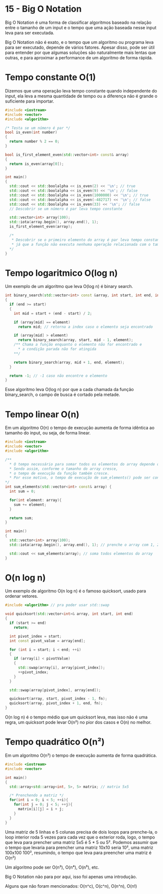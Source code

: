 # 15 - Big O Notation

Big O Notation é uma forma de classificar algoritmos baseado na relação entre o tamanho de um input e o tempo que uma ação baseada nesse input leva para ser executada.

Big O Notation não é exato, e o tempo que um algoritmo ou programa leva para ser executado, depende de vários fatores. Apesar disso, pode ser útil para entender por que algumas soluções são naturalmente mais lentas que outras, e para aproximar a performance de um algoritmo de forma rápida.

# Tempo constante O(1)

Dizemos que uma operação leva tempo constante quando independente do input, ela leva a mesma quantidade de tempo ou a diferença não é grande o suficiente para importar.

```cpp
#include <iostream>
#include <vector>
#include <algorithm>

/* Testa se um número é par */
bool is_even(int number)
{
  return number % 2 == 0;
}

bool is_first_element_even(std::vector<int> const& array)
{
  return is_even(array[0]);
}

int main()
{
  std::cout << std::boolalpha << is_even(2) << '\n'; // true
  std::cout << std::boolalpha << is_even(9) << '\n'; // false
  std::cout << std::boolalpha << is_even(1000000) << '\n'; // true
  std::cout << std::boolalpha << is_even(-482717) << '\n'; // false
  std::cout << std::boolalpha << is_even(33) << '\n'; // false
  // Descobrir se um número é par leva tempo constante

  std::vector<int> array(100);
  std::iota(array.begin(), array.end(), 1);
  is_first_element_even(array);

  /*
   * Descobrir se o primeiro elemento do array é par leva tempo constante
   * já que a função não executa nenhuma operação relacionada com o tamanho do array.
  */
}
```

# Tempo logaritmico O(log n)

Um exemplo de um algoritmo que leva O(log n) é binary search.

```cpp
int binary_search(std::vector<int> const &array, int start, int end, int element)
{
  if (end >= start)
  {
    int mid = start + (end - start) / 2;

    if (array[mid] == element)
      return mid; // retorna a index caso o elemento seja encontrado

    if (array[mid] > element)
      return binary_search(array, start, mid - 1, element);
    /** Chama a função enquanto o elemento não for encontrado e
      * a condição parada não for atingida
    **/

    return binary_search(array, mid + 1, end, element);
  }

  return -1; // -1 caso não encontre o elemento
}
```

Esse algoritmo leva O(log n) por que a cada chamada da função binary_search, o campo de busca é cortado pela metade.

# Tempo linear O(n)

Em um algoritmo O(n) o tempo de execução aumenta de forma idêntica ao tamanho do input, ou seja, de forma linear.

```cpp
#include <iostream>
#include <vector>
#include <algorithm>

/**
  * O tempo necessário para somar todos os elementos do array depende do tamanho do array.
  * Sendo assim, conforme o tamanho do array cresce,
  * o tempo de execução da função também cresce.
  * Por esse motivo, o tempo de execução de sum_elements() pode ser considerado O(n)
*/
int sum_elements(std::vector<int> const& array) {
  int sum = 0;

  for(int element: array){
    sum += element;
  }

  return sum;
}

int main()
{
  std::vector<int> array(100);
  std::iota(array.begin(), array.end(), 1); // prenche o array com 1, 2, 3...n

  std::cout << sum_elements(array); // soma todos elementos do array
}
```

# O(n log n)

Um exemplo de algoritmo O(n log n) é o famoso quicksort, usado para ordenar vetores.

```cpp
#include <algorithm> // pra poder usar std::swap

void quicksort(std::vector<int>& array, int start, int end)
{
  if (start >= end)
    return;

  int pivot_index = start;
  int const pivot_value = array[end];

  for (int i = start; i < end; ++i)
  {
    if (array[i] < pivotValue)
    {
      std::swap(array[i], array[pivot_index]);
      ++pivot_index;
    }
  }

  std::swap(array[pivot_index], array[end]);

  quicksort(array, start, pivot_index - 1, fn);
  quicksort(array, pivot_index + 1, end, fn);
}
```

O(n log n) é o tempo médio que um quicksort leva, mas isso não é uma regra,
um quicksort pode levar O(n²) no pior dos casos e O(n) no melhor.

# Tempo quadrático O(n²)

Em um algoritmo O(n²) o tempo de execução aumenta de forma quadrática.

```cpp
#include <iostream>
#include <vector>

int main()
{
  std::array<std::array<int, 5>, 5> matrix; // matrix 5x5

  /* Prenchendo a matriz */
  for(int i = 0; i < 5; ++i){
    for(int j = 0; j < 5; ++j){
      matrix[i][j] = i + j;
    }
  }
}
```

Uma matriz de 5 linhas e 5 colunas precisa de dois loops para prenche-la, o loop interior roda 5 vezes para cada vez que o exterior roda, logo, o tempo que leva para prencher uma matriz 5x5 é 5 \* 5 ou 5². Podemos assumir que o tempo que levaria para prencher uma matriz 10x10 seria 10², uma matriz 100x100 100², resumindo, o tempo que leva para preencher uma matriz é O(n²)

Um algoritmo pode ser O(n³), O(n⁴), O(n⁵), etc.

Big O Notation não para por aqui, isso foi apenas uma introdução.

Alguns que não foram mencionados: O(n^c), O(c^n), O(n^n), O(n!)
